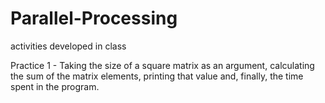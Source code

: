 # Parallel-Processing
activities developed in class

Practice 1 - Taking the size of a square matrix as an argument, calculating the sum of the matrix elements, printing that value and, finally, the time spent in the program.
